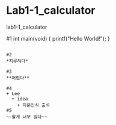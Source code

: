 # Lab1-1_calculator
lab1-1_calculator

#1
int main(void) {
  printf("Hello World!");
}
```

#2
*지루하다*

#3
**어렵다**

#4
+ Lee
  + idea
    + 지문인식 출석
#5  
~~할게 너무 많다~~
